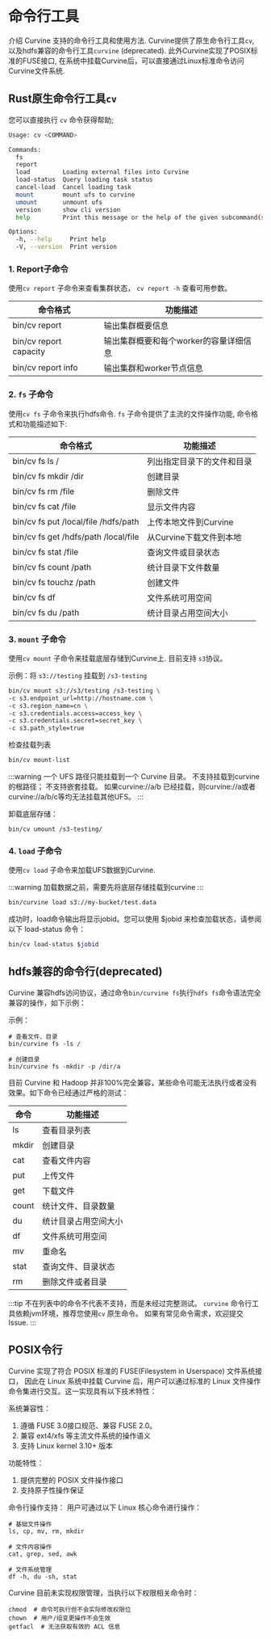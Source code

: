 # 命令行工具
介绍 Curvine 支持的命令行工具和使用方法. Curvine提供了原生命令行工具`cv`,  以及hdfs兼容的命令行工具`curvine` (deprecated). 此外Curvine实现了POSIX标准的FUSE接口, 在系统中挂载Curvine后，可以直接通过Linux标准命令访问Curvine文件系统.

## Rust原生命令行工具`cv`
您可以直接执行 `cv` 命令获得帮助;
```bash
Usage: cv <COMMAND>

Commands:
  fs
  report
  load         Loading external files into Curvine
  load-status  Query loading task status
  cancel-load  Cancel loading task
  mount        mount ufs to curvine
  umount       unmount ufs
  version      show cli version
  help         Print this message or the help of the given subcommand(s)

Options:
  -h, --help     Print help
  -V, --version  Print version
```

### 1. Report子命令

使用`cv report` 子命令来查看集群状态， `cv report -h` 查看可用参数。

| 命令格式                       | 功能描述                             |
|----------------------------|------------------------------------|
| bin/cv report         | 输出集群概要信息                    |
| bin/cv report capacity | 输出集群概要和每个worker的容量详细信息  |
| bin/cv report info    | 输出集群和worker节点信息          |

### 2. `fs` 子命令
使用`cv fs` 子命令来执行hdfs命令. `fs` 子命令提供了主流的文件操作功能, 命令格式和功能描述如下:

| 命令格式                       | 功能描述                             |
|----------------------------|------------------------------------|
| bin/cv fs ls /         | 列出指定目录下的文件和目录           |
| bin/cv fs mkdir /dir   | 创建目录                             |
| bin/cv fs rm /file     | 删除文件                             |
| bin/cv fs cat /file    | 显示文件内容                         |
| bin/cv fs put /local/file /hdfs/path | 上传本地文件到Curvine |
| bin/cv fs get /hdfs/path /local/file | 从Curvine下载文件到本地 |
| bin/cv fs stat /file | 查询文件或目录状态 |
| bin/cv fs count /path | 统计目录下文件数量 |
| bin/cv fs touchz /path | 创建文件 |
| bin/cv fs df | 文件系统可用空间 |
| bin/cv fs du /path | 统计目录占用空间大小 |

### 3. `mount` 子命令
使用`cv mount` 子命令来挂载底层存储到Curvine上.  目前支持 `s3`协议。

示例：将 `s3://testing` 挂载到 `/s3-testing`
```bash
bin/cv mount s3://s3/testing /s3-testing \
-c s3.endpoint_url=http://hostname.com \
-c s3.region_name=cn \
-c s3.credentials.access=access_key \
-c s3.credentials.secret=secret_key \
-c s3.path_style=true
```

检查挂载列表
```bash
bin/cv mount-list
```

:::warning
一个 UFS 路径只能挂载到一个 Curvine 目录。 不支持挂载到curvine的根路径； 不支持嵌套挂载。 如果curvine://a/b 已经挂载，则curvine://a或者curvine://a/b/c等均无法挂载其他UFS。
:::

卸载底层存储：
```
bin/cv umount /s3-testing/
```

### 4. `load` 子命令
使用`cv load` 子命令来加载UFS数据到Curvine.

:::warning
加载数据之前，需要先将底层存储挂载到curvine
:::

```bash
bin/curvine load s3://my-bucket/test.data
```

成功时，load命令输出将显示jobid。您可以使用 $jobid 来检查加载状态，请参阅以下 load-status 命令：
```bash
bin/cv load-status $jobid
```

## hdfs兼容的命令行(deprecated)
Curvine 兼容hdfs访问协议，通过命令`bin/curvine fs`执行`hdfs fs`命令语法完全兼容的操作，如下示例：

示例：
```
# 查看文件、目录
bin/curvine fs -ls /

# 创建目录
bin/curvine fs -mkdir -p /dir/a
```

目前 Curvine 和 Hadoop 并非100%完全兼容，某些命令可能无法执行或者没有效果。如下命令已经通过严格的测试：

| 命令  | 功能描述                     |
|-------|----------------------------|
| ls    | 查看目录列表                 |
| mkdir | 创建目录                     |
| cat   | 查看文件内容                 |
| put   | 上传文件                     |
| get   | 下载文件                     |
| count | 统计文件、目录数量           |
| du    | 统计目录占用空间大小         |
| df    | 文件系统可用空间             |
| mv    | 重命名                       |
| stat  | 查询文件、目录状态           |
| rm    | 删除文件或者目录             |

:::tip
不在列表中的命令不代表不支持，而是未经过完整测试。 `curvine` 命令行工具依赖jvm环境，推荐您使用`cv` 原生命令。 如果有常见命令需求，欢迎提交Issue.
:::

## POSIX令行
Curvine 实现了符合 POSIX 标准的 FUSE(Filesystem in Userspace) 文件系统接口，
因此在 Linux 系统中挂载 Curvine 后，用户可以通过标准的 Linux 文件操作命令集进行交互。这一实现具有以下技术特性：

系统兼容性： 
1. 遵循 FUSE 3.0接口规范、兼容 FUSE 2.0。 
2. 兼容 ext4/xfs 等主流文件系统的操作语义 
3. 支持 Linux kernel 3.10+ 版本

功能特性：
1. 提供完整的 POSIX 文件操作接口 
2. 支持原子性操作保证

命令行操作支持：
用户可通过以下 Linux 核心命令进行操作：
```
# 基础文件操作
ls, cp, mv, rm, mkdir

# 文件内容操作
cat, grep, sed, awk

# 文件系统管理
df -h, du -sh, stat
```

Curvine 目前未实现权限管理，当执行以下权限相关命令时：
```
chmod  # 命令可执行但不会实际修改权限位
chown  # 用户/组变更操作不会生效
getfacl  # 无法获取有效的 ACL 信息
```
